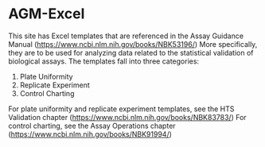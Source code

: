 # AGM-Excel
This site has Excel templates that are referenced in the Assay Guidance Manual (https://www.ncbi.nlm.nih.gov/books/NBK53196/)
More specifically, they are to be used for analyzing data related to the statistical
validation of biological assays. The templates fall into three categories:

1. Plate Uniformity
2. Replicate Experiment
3. Control Charting

For plate uniformity and replicate experiment templates, see the HTS Validation chapter (https://www.ncbi.nlm.nih.gov/books/NBK83783/)
For control charting, see the Assay Operations chapter (https://www.ncbi.nlm.nih.gov/books/NBK91994/)
